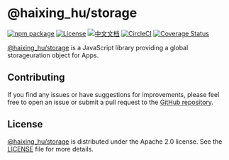 # @haixing_hu/storage

[![npm package](https://img.shields.io/npm/v/@haixing_hu/storage.svg)](https://npmjs.com/package/@haixing_hu/storage)
[![License](https://img.shields.io/badge/License-Apache-blue.svg)](https://www.apache.org/licenses/LICENSE-2.0)
[![中文文档](https://img.shields.io/badge/文档-中文版-blue.svg)](README.zh_CN.md)
[![CircleCI](https://dl.circleci.com/status-badge/img/gh/Haixing-Hu/js-storage/tree/master.svg?style=shield)](https://dl.circleci.com/status-badge/redirect/gh/Haixing-Hu/js-storage/tree/master)
[![Coverage Status](https://coveralls.io/repos/github/Haixing-Hu/js-storage/badge.svg?branch=master)](https://coveralls.io/github/Haixing-Hu/js-storage?branch=master)

[@haixing_hu/storage] is a JavaScript library providing a global storageuration object for Apps.

## <span id="contributing">Contributing</span>

If you find any issues or have suggestions for improvements, please feel free
to open an issue or submit a pull request to the [GitHub repository].

## <span id="license">License</span>

[@haixing_hu/storage] is distributed under the Apache 2.0 license.
See the [LICENSE](LICENSE) file for more details.

[@haixing_hu/storage]: https://npmjs.com/package/@haixing_hu/storage
[GitHub repository]: https://github.com/Haixing-Hu/js-storage

